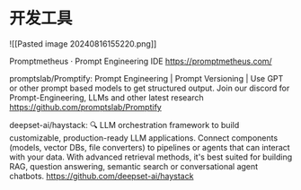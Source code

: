 # 开发工具

![[Pasted image 20240816155220.png]]

Promptmetheus · Prompt Engineering IDE
https://promptmetheus.com/

promptslab/Promptify: Prompt Engineering | Prompt Versioning | Use GPT or other prompt based models to get structured output. Join our discord for Prompt-Engineering, LLMs and other latest research
https://github.com/promptslab/Promptify

deepset-ai/haystack: :mag: LLM orchestration framework to build customizable, production-ready LLM applications. Connect components (models, vector DBs, file converters) to pipelines or agents that can interact with your data. With advanced retrieval methods, it's best suited for building RAG, question answering, semantic search or conversational agent chatbots.
https://github.com/deepset-ai/haystack